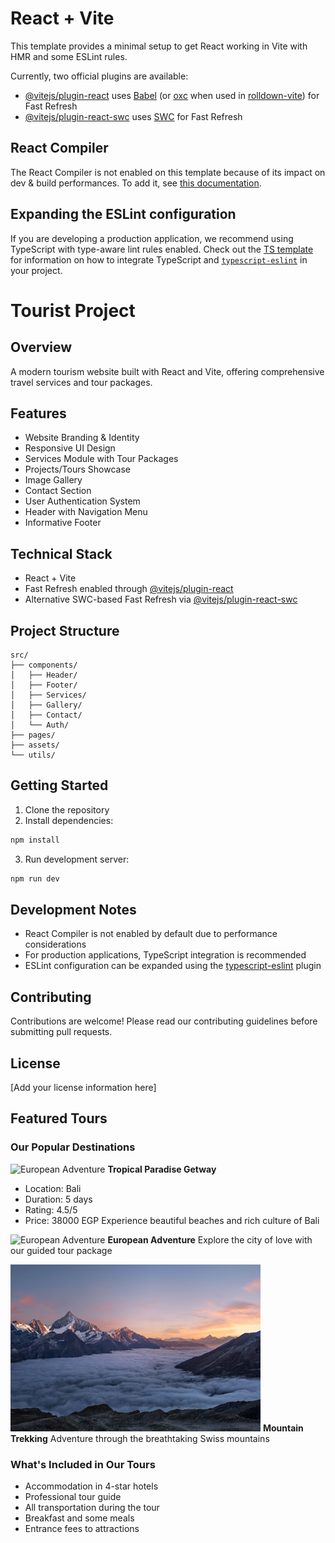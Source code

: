 # React + Vite

This template provides a minimal setup to get React working in Vite with HMR and some ESLint rules.

Currently, two official plugins are available:

- [@vitejs/plugin-react](https://github.com/vitejs/vite-plugin-react/blob/main/packages/plugin-react) uses [Babel](https://babeljs.io/) (or [oxc](https://oxc.rs) when used in [rolldown-vite](https://vite.dev/guide/rolldown)) for Fast Refresh
- [@vitejs/plugin-react-swc](https://github.com/vitejs/vite-plugin-react/blob/main/packages/plugin-react-swc) uses [SWC](https://swc.rs/) for Fast Refresh

## React Compiler

The React Compiler is not enabled on this template because of its impact on dev & build performances. To add it, see [this documentation](https://react.dev/learn/react-compiler/installation).

## Expanding the ESLint configuration

If you are developing a production application, we recommend using TypeScript with type-aware lint rules enabled. Check out the [TS template](https://github.com/vitejs/vite/tree/main/packages/create-vite/template-react-ts) for information on how to integrate TypeScript and [`typescript-eslint`](https://typescript-eslint.io) in your project.

# Tourist Project

## Overview

A modern tourism website built with React and Vite, offering comprehensive travel services and tour packages.

## Features

- Website Branding & Identity
- Responsive UI Design
- Services Module with Tour Packages
- Projects/Tours Showcase
- Image Gallery
- Contact Section
- User Authentication System
- Header with Navigation Menu
- Informative Footer

## Technical Stack

- React + Vite
- Fast Refresh enabled through [@vitejs/plugin-react](https://github.com/vitejs/vite-plugin-react/blob/main/packages/plugin-react)
- Alternative SWC-based Fast Refresh via [@vitejs/plugin-react-swc](https://github.com/vitejs/vite-plugin-react/blob/main/packages/plugin-react-swc)

## Project Structure

```
src/
├── components/
│   ├── Header/
│   ├── Footer/
│   ├── Services/
│   ├── Gallery/
│   ├── Contact/
│   └── Auth/
├── pages/
├── assets/
└── utils/
```

## Getting Started

1. Clone the repository
2. Install dependencies:

```bash
npm install
```

3. Run development server:

```bash
npm run dev
```

## Development Notes

- React Compiler is not enabled by default due to performance considerations
- For production applications, TypeScript integration is recommended
- ESLint configuration can be expanded using the [typescript-eslint](https://typescript-eslint.io) plugin

## Contributing

Contributions are welcome! Please read our contributing guidelines before submitting pull requests.

## License

[Add your license information here]

## Featured Tours

### Our Popular Destinations

![European Adventure](./tours-project/src/assets/bali-beach.avif)
**Tropical Paradise Getway**

- Location: Bali
- Duration: 5 days
- Rating: 4.5/5
- Price: 38000 EGP
  Experience beautiful beaches and rich culture of Bali

![European Adventure](./tours-project/src/assets/european-city.avif)
**European Adventure**
Explore the city of love with our guided tour package

![Mountain Trekking](./tours-project/src/assets/mountain-trek.jpg)
**Mountain Trekking**
Adventure through the breathtaking Swiss mountains

### What's Included in Our Tours

- Accommodation in 4-star hotels
- Professional tour guide
- All transportation during the tour
- Breakfast and some meals
- Entrance fees to attractions
